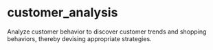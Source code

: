 # customer_analysis
Analyze customer behavior to discover customer trends and shopping behaviors, thereby devising appropriate strategies.
